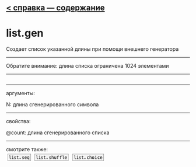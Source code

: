 [< справка — содержание](index.html)
---

# list.gen


Создает список указанной длины при помощи внешнего генератора

---

Обратите внимание: длина списка ограничена 1024 элементами
<br>


---


```

```

---
аргументы:

N: длина сгенерированного символа<br>

---
свойства:

@count: длина сгенерированного списка<br>

---
смотрите также:<br>
[![list.seq](img/object_list.seq.png)](list.seq.html)
[![list.shuffle](img/object_list.shuffle.png)](list.shuffle.html)
[![list.choice](img/object_list.choice.png)](list.choice.html)
